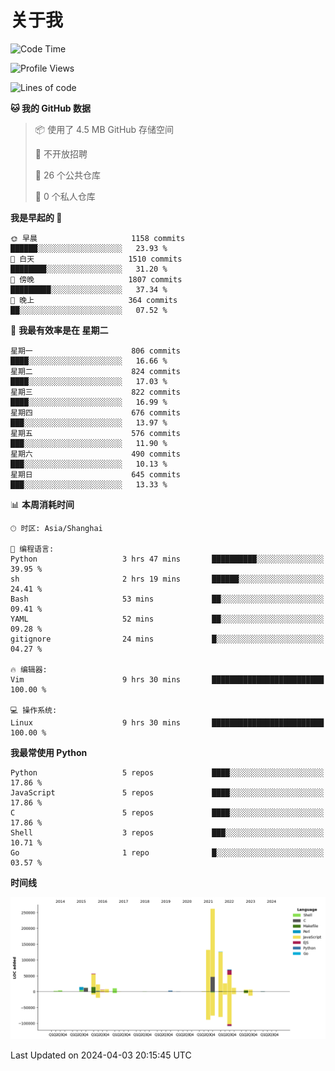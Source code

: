 # 关于我

<!--START_SECTION:waka-->
![Code Time](http://img.shields.io/badge/Code%20Time-850%20hrs%2047%20mins-blue)

![Profile Views](http://img.shields.io/badge/%E4%B8%AA%E4%BA%BA%E8%B5%84%E6%96%99%E8%A7%82%E7%9C%8B%E6%AC%A1%E6%95%B0-0-blue)

![Lines of code](https://img.shields.io/badge/%E4%BB%8E%E3%80%8CHello%20World%E3%80%8D%E8%B5%B7%E6%88%91%E5%B7%B2%E7%BB%8F%E5%86%99%E4%BA%86-778.7%20thousand%20%E8%A1%8C%E4%BB%A3%E7%A0%81-blue)

**🐱 我的 GitHub 数据** 

> 📦  使用了 4.5 MB GitHub 存储空间 
 > 
> 🚫 不开放招聘
 > 
> 📜 26 个公共仓库 
 > 
> 🔑 0 个私人仓库 
 > 
**我是早起的 🐤** 

```text
🌞 早晨                     1158 commits        ██████░░░░░░░░░░░░░░░░░░░   23.93 % 
🌆 白天                     1510 commits        ████████░░░░░░░░░░░░░░░░░   31.20 % 
🌃 傍晚                     1807 commits        █████████░░░░░░░░░░░░░░░░   37.34 % 
🌙 晚上                     364 commits         ██░░░░░░░░░░░░░░░░░░░░░░░   07.52 % 
```
📅 **我最有效率是在 星期二** 

```text
星期一                      806 commits         ████░░░░░░░░░░░░░░░░░░░░░   16.66 % 
星期二                      824 commits         ████░░░░░░░░░░░░░░░░░░░░░   17.03 % 
星期三                      822 commits         ████░░░░░░░░░░░░░░░░░░░░░   16.99 % 
星期四                      676 commits         ███░░░░░░░░░░░░░░░░░░░░░░   13.97 % 
星期五                      576 commits         ███░░░░░░░░░░░░░░░░░░░░░░   11.90 % 
星期六                      490 commits         ███░░░░░░░░░░░░░░░░░░░░░░   10.13 % 
星期日                      645 commits         ███░░░░░░░░░░░░░░░░░░░░░░   13.33 % 
```


📊 **本周消耗时间** 

```text
🕑︎ 时区: Asia/Shanghai

💬 编程语言: 
Python                   3 hrs 47 mins       ██████████░░░░░░░░░░░░░░░   39.95 % 
sh                       2 hrs 19 mins       ██████░░░░░░░░░░░░░░░░░░░   24.41 % 
Bash                     53 mins             ██░░░░░░░░░░░░░░░░░░░░░░░   09.41 % 
YAML                     52 mins             ██░░░░░░░░░░░░░░░░░░░░░░░   09.28 % 
gitignore                24 mins             █░░░░░░░░░░░░░░░░░░░░░░░░   04.27 % 

🔥 编辑器: 
Vim                      9 hrs 30 mins       █████████████████████████   100.00 % 

💻 操作系统: 
Linux                    9 hrs 30 mins       █████████████████████████   100.00 % 
```

**我最常使用 Python** 

```text
Python                   5 repos             ████░░░░░░░░░░░░░░░░░░░░░   17.86 % 
JavaScript               5 repos             ████░░░░░░░░░░░░░░░░░░░░░   17.86 % 
C                        5 repos             ████░░░░░░░░░░░░░░░░░░░░░   17.86 % 
Shell                    3 repos             ███░░░░░░░░░░░░░░░░░░░░░░   10.71 % 
Go                       1 repo              █░░░░░░░░░░░░░░░░░░░░░░░░   03.57 % 
```



**时间线**

![Lines of Code chart](https://raw.githubusercontent.com/Arondight/Arondight/master/assets/bar_graph.png)


 Last Updated on 2024-04-03 20:15:45 UTC
<!--END_SECTION:waka-->
